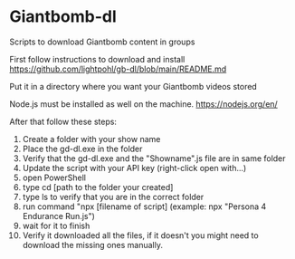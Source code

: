 # Giantbomb-dl
Scripts to download Giantbomb content in groups

First follow instructions to download and install https://github.com/lightpohl/gb-dl/blob/main/README.md 

Put it in a directory where you want your Giantbomb videos stored

Node.js must be installed as well on the machine. https://nodejs.org/en/

After that follow these steps:
1. Create a folder with your show name
2. Place the gd-dl.exe in the folder
3. Verify that the gd-dl.exe and the "Showname".js file are in same folder
4. Update the script with your API key (right-click open with...)
5. open PowerShell
6. type cd [path to the folder your created]
7. type ls to verify that you are in the correct folder
8. run command "npx [filename of script] (example: npx "Persona 4 Endurance Run.js")
9. wait for it to finish
10. Verify it downloaded all the files, if it doesn't you might need to download the missing ones manually.

